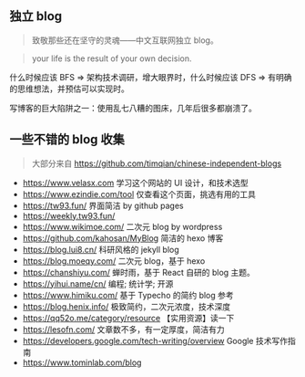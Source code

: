 ## 独立 blog

> 致敬那些还在坚守的灵魂——中文互联网独立 blog。

> your life is the result of your own decision.

什么时候应该 BFS => 架构技术调研，增大眼界时，什么时候应该 DFS => 有明确的思维想法，并预估可以实现时。

写博客的巨大陷阱之一：使用乱七八糟的图床，几年后很多都崩溃了。

## 一些不错的 blog 收集

> 大部分来自 https://github.com/timqian/chinese-independent-blogs

- https://www.velasx.com 学习这个网站的 UI 设计，和技术选型
- https://www.ezindie.com/tool 仅查看这个页面，挑选有用的工具
- https://tw93.fun/ 界面简洁 by github pages
- https://weekly.tw93.fun/
- https://www.wikimoe.com/ 二次元 blog by wordpress
- https://github.com/kahosan/MyBlog 简洁的 hexo 博客
- https://blog.lui8.cn/ 科研风格的 jekyll blog
- https://blog.moeqy.com/ 二次元 blog，基于 hexo
- https://chanshiyu.com/ 蝉时雨，基于 React 自研的 blog 主题。
- https://yihui.name/cn/ 编程; 统计学; 开源
- https://www.himiku.com/ 基于 Typecho 的简约 blog 参考
- https://blog.henix.info/ 极致简约，二次元浓度，技术深度
- https://qq52o.me/category/resource 【实用资源】读一下
- https://lesofn.com/ 文章数不多，有一定厚度，简洁有力
- https://developers.google.com/tech-writing/overview Google 技术写作指南
- https://www.tominlab.com/blog